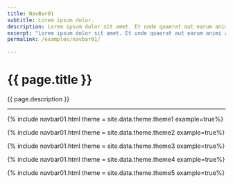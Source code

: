 ```yaml
---
title: NavBar01
subtitle: Lorem ipsum dolor.
description: Lorem ipsum dolor sit amet. Et unde quaerat aut earum animi aut explicabo saepe qui quibusdam accusamus ut velit asperiores vel natus temporibus. Qui sapiente saepe qui totam saepe est suscipit quia vel error provident cum omnis eius aut galisum rem nulla dolor? Qui internos voluptas est nulla odit est temporibus expedita eos quidem cumque. Ea voluptates eligendi quo rerum libero et molestiae harum vel fugit magni et cupiditate optio At quia consequuntur ut exercitationem laboriosam. Cum blanditiis voluptatibus At amet sunt At quia deleniti id quibusdam neque ut odio placeat.
excerpt: "Lorem ipsum dolor sit amet. Et unde quaerat aut earum animi aut explicabo saepe qui quibusdam accusamus ut velit asperiores vel natus temporibus."
permalink: /examples/navbar01/

---
```


<h1>{{ page.title }}</h1>
<p class = "text-justify">{{ page.description }}</p>
<hr/>

{% include navbar01.html   theme = site.data.theme.theme1  example=true%}

{% include navbar01.html   theme = site.data.theme.theme2  example=true%}

{% include navbar01.html   theme = site.data.theme.theme3  example=true%}

{% include navbar01.html   theme = site.data.theme.theme4  example=true%}

{% include navbar01.html   theme = site.data.theme.theme5  example=true%}
